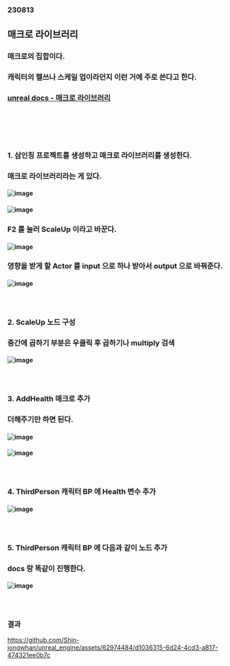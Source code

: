 ### 230813
## 매크로 라이브러리
### 매크로의 집합이다.
### 캐릭터의 헬쓰나 스케일 업이라던지 이런 거에 주로 쓴다고 한다.
### [unreal docs - 매크로 라이브러리](https://docs.unrealengine.com/5.2/ko/using-macro-libraries-in-unreal-engine/)
### <br/><br/><br/>

### 1. 삼인칭 프로젝트를 생성하고 매크로 라이브러리를 생성한다.
### 매크로 라이브러리라는 게 있다.
#### ![image](https://github.com/Shin-jongwhan/unreal_engine/assets/62974484/d4ccca82-46ae-42d5-a393-8cbf43de30ea)
#### ![image](https://github.com/Shin-jongwhan/unreal_engine/assets/62974484/ab1ed00d-af50-4289-9b40-bf1613345a37)
### F2 를 눌러 ScaleUp 이라고 바꾼다.
#### ![image](https://github.com/Shin-jongwhan/unreal_engine/assets/62974484/562eef44-6475-4d01-9cdb-77e7a0b57a0d)
### 영향을 받게 할 Actor 를 input 으로 하나 받아서 output 으로 바꿔준다.
#### ![image](https://github.com/Shin-jongwhan/unreal_engine/assets/62974484/16f6e367-5032-45e8-82b2-8d7336ee8356)
### <br/>

### 2. ScaleUp 노드 구성
### 중간에 곱하기 부분은 우클릭 후 곱하기나 multiply 검색
#### ![image](https://github.com/Shin-jongwhan/unreal_engine/assets/62974484/2f24b2e2-d962-4a7e-a285-852911281f71)
### <br/>

### 3. AddHealth 매크로 추가
### 더해주기만 하면 된다.
#### ![image](https://github.com/Shin-jongwhan/unreal_engine/assets/62974484/a0fbf5c3-ffee-4b48-93bc-b44faa92928e)
#### ![image](https://github.com/Shin-jongwhan/unreal_engine/assets/62974484/24bc0ce7-9793-4b2f-b9a7-09e186b434a7)
### <br/>

### 4. ThirdPerson 캐릭터 BP 에 Health 변수 추가
#### ![image](https://github.com/Shin-jongwhan/unreal_engine/assets/62974484/ac6fed04-38c2-421e-86bb-e6b51f409c61)
### <br/>

### 5. ThirdPerson 캐릭터 BP 에 다음과 같이 노드 추가
### docs 랑 똑같이 진행한다.
#### ![image](https://github.com/Shin-jongwhan/unreal_engine/assets/62974484/6303a4e0-df99-44fb-8bf4-7be0a352083c)
### <br/>

### 결과
https://github.com/Shin-jongwhan/unreal_engine/assets/62974484/d1036315-6d24-4cd3-a817-474321ee0b7c



